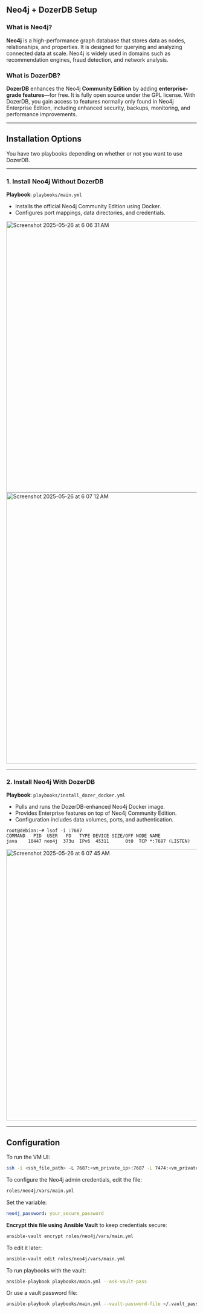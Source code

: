 ## Neo4j + DozerDB Setup

### What is Neo4j?

**Neo4j** is a high-performance graph database that stores data as nodes, relationships, and properties. It is designed for querying and analyzing connected data at scale. Neo4j is widely used in domains such as recommendation engines, fraud detection, and network analysis.

### What is DozerDB?

**DozerDB** enhances the Neo4j **Community Edition** by adding **enterprise-grade features**—for free. It is fully open source under the GPL license. With DozerDB, you gain access to features normally only found in Neo4j Enterprise Edition, including enhanced security, backups, monitoring, and performance improvements.

---

## Installation Options

You have two playbooks depending on whether or not you want to use DozerDB.

---

### 1. Install Neo4j Without DozerDB

**Playbook**: `playbooks/main.yml`

* Installs the official Neo4j Community Edition using Docker.
* Configures port mappings, data directories, and credentials.

<img width="717" alt="Screenshot 2025-05-26 at 6 06 31 AM" src="https://github.com/user-attachments/assets/f74f3659-9ad3-42ec-93e5-6f49e284bf7d" />
<img width="717" alt="Screenshot 2025-05-26 at 6 07 12 AM" src="https://github.com/user-attachments/assets/150df79f-f035-43a9-b48a-3da6f9788425" />

---

### 2. Install Neo4j With DozerDB

**Playbook**: `playbooks/install_dozer_docker.yml`

* Pulls and runs the DozerDB-enhanced Neo4j Docker image.
* Provides Enterprise features on top of Neo4j Community Edition.
* Configuration includes data volumes, ports, and authentication.

```
root@debian:~# lsof -i :7687
COMMAND   PID  USER   FD   TYPE DEVICE SIZE/OFF NODE NAME
java    10447 neo4j  373u  IPv6  45311      0t0  TCP *:7687 (LISTEN)
```
<img width="718" alt="Screenshot 2025-05-26 at 6 07 45 AM" src="https://github.com/user-attachments/assets/868b2ce7-ce57-441c-9cc6-c0b460cf329b" />

---

## Configuration

To run the VM UI:
```bash
ssh -i <ssh_file_path> -L 7687:<vm_private_ip>:7687 -L 7474:<vm_private_ip>:7474 root@<server_public_ip>
```

To configure the Neo4j admin credentials, edit the file:

```bash
roles/neo4j/vars/main.yml
```

Set the variable:

```yaml
neo4j_password: your_secure_password
```

**Encrypt this file using Ansible Vault** to keep credentials secure:

```bash
ansible-vault encrypt roles/neo4j/vars/main.yml
```

To edit it later:

```bash
ansible-vault edit roles/neo4j/vars/main.yml
```

To run playbooks with the vault:

```bash
ansible-playbook playbooks/main.yml --ask-vault-pass
```

Or use a vault password file:

```bash
ansible-playbook playbooks/main.yml --vault-password-file ~/.vault_pass.txt
```
